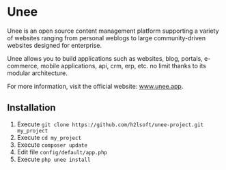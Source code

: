 # Unee

Unee is an open source content management platform supporting a variety of
websites ranging from personal weblogs to large community-driven websites designed for enterprise.

Unee allows you to build applications such as websites, blog, portals, e-commerce, mobile applications, api, crm, erp, etc.
no limit thanks to its modular architecture.

For more information, visit the official website: www.unee.app.


## Installation

1. Execute ```git clone https://github.com/h2lsoft/unee-project.git my_project```
2. Execute ```cd my_project```
3. Execute ```composer update```
4. Edit file ```config/default/app.php```
5. Execute ```php unee install```






